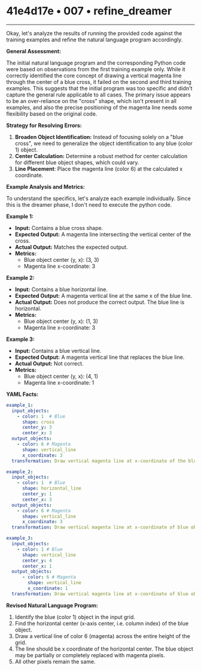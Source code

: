 # 41e4d17e • 007 • refine_dreamer

---
Okay, let's analyze the results of running the provided code against the training examples and refine the natural language program accordingly.

**General Assessment:**

The initial natural language program and the corresponding Python code were based on observations from the first training example only. While it correctly identified the core concept of drawing a vertical magenta line through the center of a blue cross, it failed on the second and third training examples. This suggests that the initial program was too specific and didn't capture the general rule applicable to all cases. The primary issue appears to be an over-reliance on the "cross" shape, which isn't present in all examples, and also the precise positioning of the magenta line needs some flexibility based on the original code.

**Strategy for Resolving Errors:**

1.  **Broaden Object Identification:** Instead of focusing solely on a "blue cross", we need to generalize the object identification to any blue (color 1) object.
2.  **Center Calculation:** Determine a robust method for center calculation for different blue object shapes, which could vary.
3. **Line Placement**: Place the magenta line (color 6) at the calculated x coordinate.

**Example Analysis and Metrics:**

To understand the specifics, let's analyze each example individually. Since this is the dreamer phase, I don't need to execute the python code.

**Example 1:**

*   **Input:** Contains a blue cross shape.
*   **Expected Output:** A magenta line intersecting the vertical center of the cross.
*   **Actual Output:** Matches the expected output.
*   **Metrics:**
    *   Blue object center (y, x): (3, 3)
    *   Magenta line x-coordinate: 3

**Example 2:**

*   **Input:** Contains a blue horizontal line.
*   **Expected Output:** A magenta vertical line at the same x of the blue line.
*   **Actual Output:** Does not produce the correct output. The blue line is horizontal.
*   **Metrics:**
    *   Blue object center (y, x): (1, 3)
    *   Magenta line x-coordinate: 3

**Example 3:**

*   **Input:** Contains a blue vertical line.
*   **Expected Output:** A magenta vertical line that replaces the blue line.
*   **Actual Output:** Not correct.
*   **Metrics:**
    *   Blue object center (y, x): (4, 1)
    *   Magenta line x-coordinate: 1

**YAML Facts:**

```yaml
example_1:
  input_objects:
    - color: 1  # Blue
      shape: cross
      center_y: 3
      center_x: 3
  output_objects:
    - color: 6 # Magenta
      shape: vertical_line
      x_coordinate: 3
  transformation: Draw vertical magenta line at x-coordinate of the blue object's center.

example_2:
  input_objects:
    - color: 1  # Blue
      shape: horizontal_line
      center_y: 1
      center_x: 3
  output_objects:
    - color: 6 # Magenta
      shape: vertical_line
      x_coordinate: 3
  transformation: Draw vertical magenta line at x-coordinate of blue object.

example_3:
  input_objects:
    - color: 1 # Blue
      shape: vertical_line
      center_y: 4
      center_x: 1
  output_objects:
      - color: 6 # Magenta
        shape: vertical_line
        x_coordinate: 1
  transformation: Draw vertical magenta line at x-coordinate of blue object.
```

**Revised Natural Language Program:**

1.  Identify the blue (color 1) object in the input grid.
2.  Find the horizontal center (x-axis center, i.e. column index) of the blue object.
3.  Draw a vertical line of color 6 (magenta) across the entire height of the grid.
4.  The line should be x coordinate of the horizontal center. The blue object may be partially or completely replaced with magenta pixels.
5. All other pixels remain the same.

